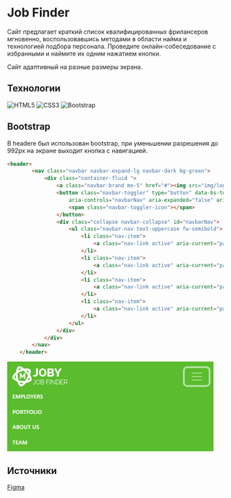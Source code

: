 # Job Finder
Сайт предлагает краткий список квалифицированных фрилансеров мгновенно, воспользовавшись  методами в области найма и технологией подбора персонала. Проведите онлайн-собеседование с избранными и наймите их одним нажатием кнопки.

Сайт адаптивный на разные размеры экрана.
## Технологии
![HTML5](https://img.shields.io/badge/html5-%23E34F26.svg?style=for-the-badge&logo=html5&logoColor=white)
![CSS3](https://img.shields.io/badge/css3-%231572B6.svg?style=for-the-badge&logo=css3&logoColor=white)
![Bootstrap](https://img.shields.io/badge/bootstrap-%238511FA.svg?style=for-the-badge&logo=bootstrap&logoColor=white)

## Bootstrap
В headere был использован bootstrap, при уменьшении разрешения до 992px на экране выходит кнопка с навигацией. 
``` html
<header>
        <nav class="navbar navbar-expand-lg navbar-dark bg-green">
            <div class="container-fluid ">
                <a class="navbar-brand me-5" href="#"><img src="img/logo.png" alt=""></a>
                <button class="navbar-toggler" type="button" data-bs-toggle="collapse" data-bs-target="#navbarNav"
                    aria-controls="navbarNav" aria-expanded="false" aria-label="Toggle navigation">
                    <span class="navbar-toggler-icon"></span>
                </button>
                <div class="collapse navbar-collapse" id="navbarNav">
                    <ul class="navbar-nav text-uppercase fw-semibold">
                        <li class="nav-item">
                            <a class="nav-link active" aria-current="page" href="#"> Employers </a>
                        </li>
                        <li class="nav-item">
                            <a class="nav-link active" aria-current="page" href="#"> Portfolio</a>
                        </li>
                        <li class="nav-item">
                            <a class="nav-link active" aria-current="page" href="#">About Us</a>
                        </li>
                        <li class="nav-item">
                            <a class="nav-link active" aria-current="page" href="#">Team</a>
                        </li>
                    </ul>
                </div>
            </div>
        </nav>
    </header>

```
![logo](img/nav-button-md.PNG)



## Источники
[Figma](https://www.figma.com/file/4EwMYMyBDC4GzpM2D5LU88/product?type=design&node-id=1202-2&mode=design&t=HzIVnnn9dINidhz8-0)
